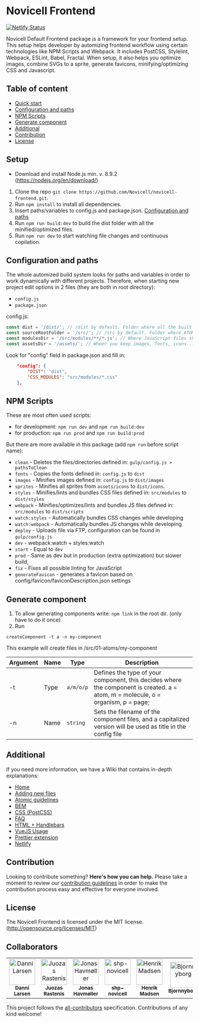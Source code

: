 # Novicell Frontend

[![Netlify Status](https://api.netlify.com/api/v1/badges/cd7530b5-4978-44cf-8719-be271a0b157a/deploy-status)](https://app.netlify.com/sites/novicell-frontend/deploys)

Novicell Default Frontend package is a framework for your frontend setup. This setup helps developer by automizing frontend workflow using certain technologies like NPM Scripts and Webpack.
It includes PostCSS, Stylelint, Webpack, ESLint, Babel, Fractal.
When setup, it also helps you optimize images, combine SVGs to a sprite, generate favicons, minifying/optimizing CSS and Javascript.

## Table of content

-   [Quick start](#setup)
-   [Configuration and paths](#configuration-and-paths)
-   [NPM Scripts](#npm-scripts)
-   [Generate component](#generate-component)
-   [Additional](#additional)
-   [Contribution](#contribution)
-   [License](#license)

## Setup

-   Download and install Node.js min. v. 8.9.2 (https://nodejs.org/en/download/)

1. Clone the repo `git clone https://github.com/Novicell/novicell-frontend.git`.
2. Run `npm install` to install all dependencies.
3. Insert paths/variables to config.js and package.json. [Configuration and paths](#configuration-and-paths)
4. Run `npm run build:dev` to build the dist folder with all the minified/optimized files.
5. Run `npm run dev` to start watching file changes and continuous copilation.

## Configuration and paths

The whole automized build system looks for paths and variables in order to work dynamically with different projects.
Therefore, when starting new project edit options in 2 files (they are both in root directory):

-   `config.js`
-   `package.json`

config.js:

```js
const dist = '/dist/'; // /dist by default. Folder where all the built files will go to (minified/optimized/compiled)
const sourceRootFolder = '/src/'; // /src by default. Folder where ATOM modules belong
const modulesDir = '/src/modules/**/*.js'; // Where JavaScript files should be placed. Add CSS files here if you want them as separate bundle
const assetsDir = '/assets/'; // Wheer you keep images, fonts, icons...
```

Look for "config" field in package.json and fill in:

```json
    "config": {
        "DIST": "dist",
        "CSS_MODULES": "src/modules/*.css"
    },
```

## NPM Scripts

These are most often used scripts:

-   for development: `npm run dev` and `npm run build:dev`
-   for production: `npm run prod` and `npm run build:prod`

But there are more available in this package (add `npm run` before script name):

-   `clean` - Deletes the files/directories defined in: `gulp/config.js > pathsToClean`
-   `fonts` - Copies the fonts defined in: `config.js` to `dist`
-   `images` - Minifies images defined in: `config.js` to `dist/images`
-   `sprites` - Minifies all sprites from `assets/icons` to `dist/icons`.
-   `styles` - Minifies/lints and bundles CSS files defined in: `src/modules` to `dist/styles`
-   `webpack` - Minifies/optimizes/lints and bundles JS files defined in: `src/modules` to `dist/scripts`
-   `watch:styles` - Automatically bundles CSS changes while developing
-   `watch:webpack` - Automatically bundles JS changes while developing
-   `deploy` - Uploads file via FTP, configuration can be found in `gulp/config.js`
-   `dev` - webpack:watch + styles:watch
-   `start` - Equal to `dev`
-   `prod` - Same as dev but in production (extra optimization) but slower build,
-   `fix` - Fixes all possible linting for JavaScript
-   `generateFavicon` - generates a favicon based on config/favicon/faviconDescription.json settings

## Generate component

1. To allow generating components write: `npm link` in the root dir. (only have to do it once)
2. Run

```
createComponent -t a -n my-component
```
This example will create files in /src/01-atoms/my-component

| Argument | Name | Type | Description |
| --- | --- | --- | --- |
| -t | Type | `a/m/o/p` | Defines the type of your component, this decides where the component is created. a = atom, m = molecule, o = organism, p = page;
| -n | Name |`string` | Sets the filename of the component files, and a capitalized version will be used as title in the config file


## Additional

If you need more information, we have a Wiki that contains in-depth explanations:

-   [Home](https://github.com/Novicell/novicell-frontend/wiki)
-   [Adding new files](https://github.com/Novicell/novicell-frontend/wiki/Adding-new-files)
-   [Atomic guidelines](https://github.com/Novicell/novicell-frontend/wiki/Atomic-guidelines)
-   [BEM](https://github.com/Novicell/novicell-frontend/wiki/BEM)
-   [CSS (PostCSS)](<https://github.com/Novicell/novicell-frontend/wiki/CSS-(PostCSS)>)
-   [FAQ](https://github.com/Novicell/novicell-frontend/wiki/Frequently-asked-questions)
-   [HTML + Handlebars](https://github.com/Novicell/novicell-frontend/wiki/HTML-and-Handlebars)
-   [VueJS Usage](https://github.com/Novicell/novicell-frontend/wiki/VueJS-in-the-setup)
-   [Prettier extension](https://github.com/Novicell/novicell-frontend/wiki/Prettier-extension-on-VSCode)
-   [Netlify](https://github.com/Novicell/novicell-frontend/wiki/Setting-up-Netlify-CI)

## Contribution

Looking to contribute something? **Here's how you can help.**
Please take a moment to review our [contribution guidelines](https://github.com/Novicell/novicell-frontend/wiki/Contribution-guidelines) in order to make the contribution process easy and effective for everyone involved.

## License

The Novicell Frontend is licensed under the MIT license. (http://opensource.org/licenses/MIT)

## Collaborators

<!-- ALL-CONTRIBUTORS-LIST:START - Do not remove or modify this section -->
<!-- prettier-ignore -->
<table><tr><td align="center"><a href="http://www.novicell.dk"><img src="https://avatars1.githubusercontent.com/u/1523780?v=4" width="70px;" alt="Danni Larsen"/><br /><sub><b>Danni Larsen</b></sub></a><br /><a href="https://github.com/Novicell/Novicell-Frontend/commits?author=Dan9boi" title="Code"></a></td><td align="center"><a href="https://github.com/ankeris"><img src="https://avatars2.githubusercontent.com/u/31132643?v=4" width="70px;" alt="Juozas Rastenis"/><br /><sub><b>Juozas Rastenis</b></sub></a><br /><a href="https://github.com/Novicell/Novicell-Frontend/commits?author=ankeris" title="Code"></a></td><td align="center"><a href="https://github.com/jhavmoeller"><img src="https://avatars2.githubusercontent.com/u/16593791?v=4" width="70px;" alt="Jonas Havmøller"/><br /><sub><b>Jonas Havmøller</b></sub></a><br /><a href="https://github.com/Novicell/Novicell-Frontend/commits?author=jhavmoeller" title="Code"></a></td><td align="center"><a href="https://github.com/shp-novicell"><img src="https://avatars3.githubusercontent.com/u/19607667?v=4" width="70px;" alt="shp-novicell"/><br /><sub><b>shp-novicell</b></sub></a><br /><a href="https://github.com/Novicell/Novicell-Frontend/commits?author=shp-novicell" title="Code"></a></td><td align="center"><a href="https://github.com/heense"><img src="https://avatars1.githubusercontent.com/u/8288150?v=4" width="70px;" alt="Henrik Madsen"/><br /><sub><b>Henrik Madsen</b></sub></a><br /><a href="https://github.com/Novicell/Novicell-Frontend/commits?author=heense" title="Code"></a></td><td align="center"><a href="https://github.com/Bjornnyborg"><img src="https://avatars0.githubusercontent.com/u/5557038?v=4" width="70px;" alt="Bjornnyborg"/><br /><sub><b>Bjornnyborg</b></sub></a><br /><a href="https://github.com/Novicell/Novicell-Frontend/commits?author=Bjornnyborg" title="Code"></a></td><td align="center"><a href="https://github.com/emilankersen"><img src="https://avatars1.githubusercontent.com/u/6448879?v=4" width="70px;" alt="emilankersen"/><br /><sub><b>emilankersen</b></sub></a><br /><a href="https://github.com/Novicell/Novicell-Frontend/commits?author=emilankersen" title="Code"></a></td><td align="center"><a href="https://github.com/MKAndersen"><img src="https://avatars3.githubusercontent.com/u/19702371?v=4" width="70px;" alt="MKAndersen"/><br /><sub><b>MKAndersen</b></sub></a><br /><a href="https://github.com/Novicell/Novicell-Frontend/commits?author=MKAndersen" title="Code"></a></td></tr></table>

<!-- ALL-CONTRIBUTORS-LIST:END -->

This project follows the [all-contributors](https://github.com/all-contributors/all-contributors) specification. Contributions of any kind welcome!
